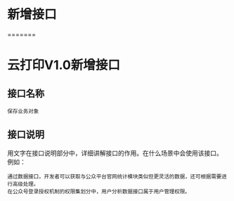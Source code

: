# 新增接口



=======
# 云打印V1.0新增接口

## 接口名称

```
保存业务对象
```

## 接口说明

用文字在接口说明部分中，详细讲解接口的作用。在什么场景中会使用该接口。
例如：

```
通过数据接口，开发者可以获取与公众平台官网统计模块类似但更灵活的数据，还可根据需要进行高级处理。
在公众号登录授权机制的权限集划分中，用户分析数据接口属于用户管理权限。
```

　

